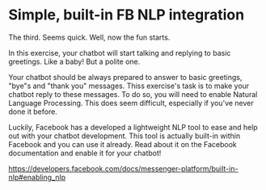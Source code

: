 # Simple, built-in FB NLP integration

The third. Seems quick. Well, now the fun starts.

In this exercise, your chatbot will start talking and replying to basic greetings. Like a baby! But a polite one.

Your chatbot should be always prepared to answer to basic greetings, "bye"s and "thank you" messages.
Thiss exercise's task is to make your chatbot reply to these messages. To do so, you will need to enable Natural Language Processing. This does seem difficult, especially if you've never done it before. 

Luckily, Facebook has a developed a lightweight NLP tool to ease and help out with your chatbot development. This tool is actually built-in within Facebook and you can use it already. Read about it on the Facebook documentation and enable it for your chatbot!

https://developers.facebook.com/docs/messenger-platform/built-in-nlp#enabling_nlp